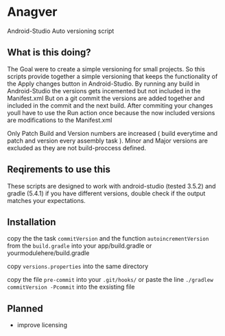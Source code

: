 # Anagver
Android-Studio Auto versioning script

## What is this doing?
The Goal were to create a simple versioning for small projects.
So this scripts provide together a simple versioning that keeps the functionality of the Apply changes button in Android-Studio.
By running any build in Android-Studio the versions gets incemented but not included in the Manifest.xml
But on a git commit the versions are added together and included in the commit and the next build.
After commiting your changes youll have to use the Run action once because the now included versions are modifications to the Manifest.xml

Only Patch Build and Version numbers are increased ( build everytime and patch and version every assembly task ).
Minor and Major versions are excluded as they are not build-proccess defined.

## Reqirements to use this
These scripts are designed to work with android-studio (tested 3.5.2) and gradle (5.4.1)
if you have different versions, double check if the output matches your expectations.

## Installation
copy the the task `commitVersion` and the function `autoincrementVersion` from the `build.gradle` into your app/build.gradle or yourmodulehere/build.gradle

copy `versions.properties` into the same directory

copy the file `pre-commit` into your `.git/hooks/` or paste the line
`./gradlew commitVersion -Pcommit`
into the exsisting file

## Planned
- improve licensing
